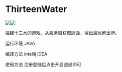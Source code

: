 # ThirteenWater

![](https://img.shields.io/badge/language-JAVA-blue.svg)![](https://img.shields.io/badge/platform-windows-lightgrey.svg)

  福建十三水的游戏，从服务器获取牌面，得出最优解出牌。
  
  
  运行环境 JAVA
  
  
  编译方法 intellij IDEA
  
  
  使用方法 注册登陆后点击开启战局即可



